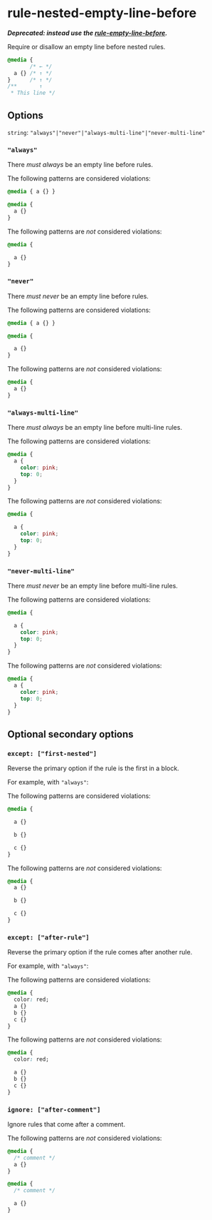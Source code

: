 # rule-nested-empty-line-before

***Deprecated: instead use the [rule-empty-line-before](../rule-empty-line-before/README.md).***

Require or disallow an empty line before nested rules.

```css
@media {
       /* ← */
  a {} /* ↑ */
}      /* ↑ */
/**       ↑
 * This line */
```

## Options

`string`: `"always"|"never"|"always-multi-line"|"never-multi-line"`

### `"always"`

There *must always* be an empty line before rules.

The following patterns are considered violations:

```css
@media { a {} }
```

```css
@media {
  a {}
}
```

The following patterns are *not* considered violations:

```css
@media {

  a {}
}
```

### `"never"`

There *must never* be an empty line before rules.

The following patterns are considered violations:

```css
@media { a {} }
```

```css
@media {

  a {}
}
```

The following patterns are *not* considered violations:

```css
@media {
  a {}
}
```

### `"always-multi-line"`

There *must always* be an empty line before multi-line rules.

The following patterns are considered violations:

```css
@media {
  a {
    color: pink;
    top: 0;
  }
}
```

The following patterns are *not* considered violations:

```css
@media {

  a {
    color: pink;
    top: 0;
  }
}
```

### `"never-multi-line"`

There *must never* be an empty line before multi-line rules.

The following patterns are considered violations:

```css
@media {

  a {
    color: pink;
    top: 0;
  }
}
```

The following patterns are *not* considered violations:

```css
@media {
  a {
    color: pink;
    top: 0;
  }
}
```

## Optional secondary options

### `except: ["first-nested"]`

Reverse the primary option if the rule is the first in a block.

For example, with `"always"`:

The following patterns are considered violations:

```css
@media {

  a {}

  b {}

  c {}
}
```

The following patterns are *not* considered violations:

```css
@media {
  a {}

  b {}

  c {}
}
```

### `except: ["after-rule"]`

Reverse the primary option if the rule comes after another rule.

For example, with `"always"`:

The following patterns are considered violations:

```css
@media {
  color: red;
  a {}
  b {}
  c {}
}
```

The following patterns are *not* considered violations:

```css
@media {
  color: red;

  a {}
  b {}
  c {}
}
```

### `ignore: ["after-comment"]`

Ignore rules that come after a comment.

The following patterns are *not* considered violations:

```css
@media {
  /* comment */
  a {}
}
```

```css
@media {
  /* comment */

  a {}
}
```
